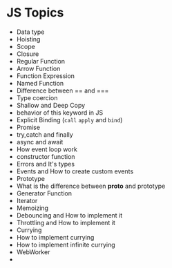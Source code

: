 # JS Topics

- Data type
- Hoisting
- Scope
- Closure
- Regular Function
- Arrow Function
- Function Expression
- Named Function
- Difference between == and ===
- Type coercion
- Shallow and Deep Copy
- behavior of this keyword in JS
- Explicit Binding (`call` `apply` and `bind`)
- Promise
- try,catch and finally
- async and await
- How event loop work
- constructor function
- Errors and It's types
- Events and How to create custom events
- Prototype
- What is the difference between **proto** and prototype
- Generator Function
- Iterator
- Memoizing
- Debouncing and How to implement it
- Throttling and How to implement it
- Currying
- How to implement currying
- How to implement infinite currying
- WebWorker
-
